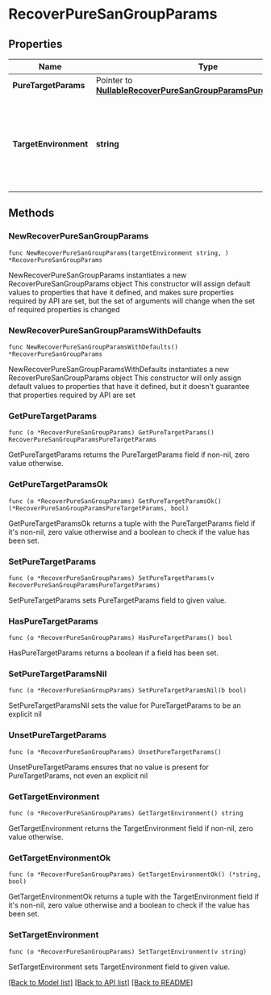 # RecoverPureSanGroupParams

## Properties

Name | Type | Description | Notes
------------ | ------------- | ------------- | -------------
**PureTargetParams** | Pointer to [**NullableRecoverPureSanGroupParamsPureTargetParams**](RecoverPureSanGroupParamsPureTargetParams.md) |  | [optional] 
**TargetEnvironment** | **string** | Specifies the environment of the recovery target. The corresponding target params must be filled out. | 

## Methods

### NewRecoverPureSanGroupParams

`func NewRecoverPureSanGroupParams(targetEnvironment string, ) *RecoverPureSanGroupParams`

NewRecoverPureSanGroupParams instantiates a new RecoverPureSanGroupParams object
This constructor will assign default values to properties that have it defined,
and makes sure properties required by API are set, but the set of arguments
will change when the set of required properties is changed

### NewRecoverPureSanGroupParamsWithDefaults

`func NewRecoverPureSanGroupParamsWithDefaults() *RecoverPureSanGroupParams`

NewRecoverPureSanGroupParamsWithDefaults instantiates a new RecoverPureSanGroupParams object
This constructor will only assign default values to properties that have it defined,
but it doesn't guarantee that properties required by API are set

### GetPureTargetParams

`func (o *RecoverPureSanGroupParams) GetPureTargetParams() RecoverPureSanGroupParamsPureTargetParams`

GetPureTargetParams returns the PureTargetParams field if non-nil, zero value otherwise.

### GetPureTargetParamsOk

`func (o *RecoverPureSanGroupParams) GetPureTargetParamsOk() (*RecoverPureSanGroupParamsPureTargetParams, bool)`

GetPureTargetParamsOk returns a tuple with the PureTargetParams field if it's non-nil, zero value otherwise
and a boolean to check if the value has been set.

### SetPureTargetParams

`func (o *RecoverPureSanGroupParams) SetPureTargetParams(v RecoverPureSanGroupParamsPureTargetParams)`

SetPureTargetParams sets PureTargetParams field to given value.

### HasPureTargetParams

`func (o *RecoverPureSanGroupParams) HasPureTargetParams() bool`

HasPureTargetParams returns a boolean if a field has been set.

### SetPureTargetParamsNil

`func (o *RecoverPureSanGroupParams) SetPureTargetParamsNil(b bool)`

 SetPureTargetParamsNil sets the value for PureTargetParams to be an explicit nil

### UnsetPureTargetParams
`func (o *RecoverPureSanGroupParams) UnsetPureTargetParams()`

UnsetPureTargetParams ensures that no value is present for PureTargetParams, not even an explicit nil
### GetTargetEnvironment

`func (o *RecoverPureSanGroupParams) GetTargetEnvironment() string`

GetTargetEnvironment returns the TargetEnvironment field if non-nil, zero value otherwise.

### GetTargetEnvironmentOk

`func (o *RecoverPureSanGroupParams) GetTargetEnvironmentOk() (*string, bool)`

GetTargetEnvironmentOk returns a tuple with the TargetEnvironment field if it's non-nil, zero value otherwise
and a boolean to check if the value has been set.

### SetTargetEnvironment

`func (o *RecoverPureSanGroupParams) SetTargetEnvironment(v string)`

SetTargetEnvironment sets TargetEnvironment field to given value.



[[Back to Model list]](../README.md#documentation-for-models) [[Back to API list]](../README.md#documentation-for-api-endpoints) [[Back to README]](../README.md)


